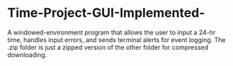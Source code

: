 # Time-Project-GUI-Implemented-
A windowed-environment program that allows the user to input a 24-hr time, handles input errors, and sends terminal alerts for event logging.
The .zip folder is just a zipped version of the other folder for compressed downloading.
